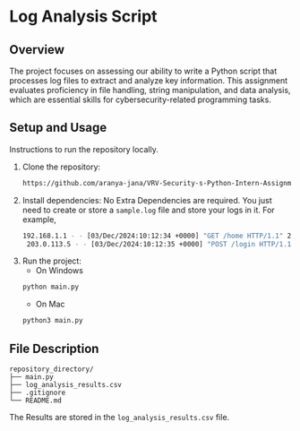 # Log Analysis Script

## Overview
The project focuses on assessing our ability to write a Python script that processes log files to extract and analyze key information. This assignment evaluates proficiency in file handling, string manipulation, and data analysis, which are essential skills for cybersecurity-related programming tasks.


## Setup and Usage
Instructions to run the repository locally.
1. Clone the repository:
   ```bash
   https://github.com/aranya-jana/VRV-Security-s-Python-Intern-Assignment
   ```
1. Install dependencies:
   No Extra Dependencies are required. You just need to create or store a `sample.log` file and store your logs in it.
   For example,
   ```bash
   192.168.1.1 - - [03/Dec/2024:10:12:34 +0000] "GET /home HTTP/1.1" 200 512
    203.0.113.5 - - [03/Dec/2024:10:12:35 +0000] "POST /login HTTP/1.1" 401 128 "Invalid credentials"
    ```
1. Run the project:
    - On Windows
    ```bash
    python main.py
    ```
    - On Mac
    ```bash
    python3 main.py
    ```

## File Description
```
repository_directory/
├── main.py
├── log_analysis_results.csv
├── .gitignore
└── README.md
```
The Results are stored in the `log_analysis_results.csv` file.
